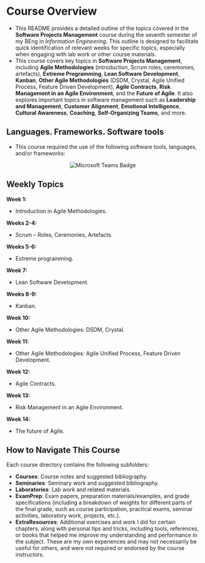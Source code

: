 # Course Overview

- This README provides a detailed outline of the topics covered in the **Software Projects Management** course during the seventh semester of my BEng in _Information Engineering_. This outline is designed to facilitate quick identification of relevant weeks for specific topics, especially when engaging with lab work or other course materials.
- This course covers key topics in **Software Projects Management**, including **Agile Methodologies** (introduction, Scrum roles, ceremonies, artefacts), **Extreme Programming**, **Lean Software Development**, **Kanban**, **Other Agile Methodologies** (DSDM, Crystal, Agile Unified Process, Feature Driven Development), **Agile Contracts**, **Risk Management in an Agile Environment**, and the **Future of Agile**. It also explores important topics in software management such as **Leadership and Management**, **Customer Alignment**, **Emotional Intelligence**, **Cultural Awareness**, **Coaching**, **Self-Organizing Teams**, and more.

## Languages. Frameworks. Software tools

- This course required the use of the following software tools, languages, and/or frameworks:

<div align="center">
  
<p>
  <img alt="Microsoft Teams Badge" src="https://img.shields.io/badge/Microsoft Teams-%23626EAF?style=for-the-badge&logo=microsoftteams&logoColor=white">
</p>
  
</div>

## Weekly Topics

**Week 1:** 
- Introduction in Agile Methodologies.

**Weeks 2-4:**
- Scrum – Roles, Ceremonies, Artefacts.

**Weeks 5-6:**
- Extreme programming.

**Week 7:**
- Lean Software Development.

**Weeks 8-9:**
- Kanban.
  
**Week 10:**
- Other Agile Methodologies: DSDM, Crystal.

**Week 11:**
- Other Agile Methodologies: Agile Unified Process, Feature Driven Development.

**Week 12:**
- Agile Contracts.

**Week 13:**
- Risk Management in an Agile Environment.

**Week 14:**
- The future of Agile.

## How to Navigate This Course

Each course directory contains the following subfolders:

- **Courses**: Course notes and suggested bibliography.
- **Seminaries**: Seminary work and suggested bibliography.
- **Laboratories**: Lab work and related materials.
- **ExamPrep**: Exam papers, preparation materials/examples, and grade specifications (including a breakdown of weights for different parts of the final grade, such as course participation, practical exams, seminar activities, laboratory work, projects, etc.).
- **ExtraResources**: Additional exercises and work I did for certain chapters, along with personal tips and tricks, including tools, references, or books that helped me improve my understanding and performance in the subject. These are my own experiences and may not necessarily be useful for others, and were not required or endorsed by the course instructors.
